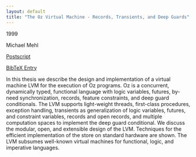 ```yaml
---
layout: default
title: "The Oz Virtual Machine - Records, Transients, and Deep Guards"
---
```



1999


Michael Mehl



[Postscript](http://www.ps.uni-sb.de/PapersOz/ProgrammingSysLab/mehl-thesis.ps.gz)

[BibTeX Entry](http://www.ps.uni-sb.de/PapersOz/abstracts/mehl-thesis.bib)



In this thesis we describe the design and implementation of a virtual
machine LVM for the execution of Oz programs.  Oz is a concurrent,
dynamically typed, functional language with logic variables, futures,
by-need synchronization, records, feature constraints, and deep guard
conditionals.  The LVM supports light-weight threads, first-class
procedures, exception handling, transients as generalization of logic
variables, futures, and constraint variables, records and open
records, and multiple computation spaces to implement the deep guard
conditional.  We discuss the modular, open, and extensible design of
the LVM.  Techniques for the efficient implementation of the store
on standard hardware are shown.  The LVM subsumes well-known virtual
machines for functional, logic, and imperative languages.





